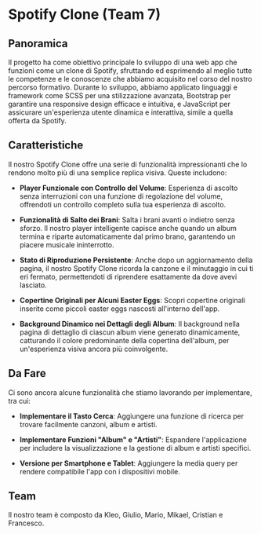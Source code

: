 
# Spotify Clone (Team 7) 

## Panoramica

Il progetto ha come obiettivo principale lo sviluppo di una web app che funzioni come un clone di Spotify, sfruttando ed esprimendo al meglio tutte le competenze e le conoscenze che abbiamo acquisito nel corso del nostro percorso formativo. Durante lo sviluppo, abbiamo applicato linguaggi e framework come SCSS per una stilizzazione avanzata, Bootstrap per garantire una responsive design efficace e intuitiva, e JavaScript per assicurare un'esperienza utente dinamica e interattiva, simile a quella offerta da Spotify. 

## Caratteristiche

Il nostro Spotify Clone offre una serie di funzionalità impressionanti che lo rendono molto più di una semplice replica visiva. Queste includono:

- **Player Funzionale con Controllo del Volume**: Esperienza di ascolto senza interruzioni con una funzione di regolazione del volume, offrendoti un controllo completo sulla tua esperienza di ascolto.

- **Funzionalità di Salto dei Brani**: Salta i brani avanti o indietro senza sforzo. Il nostro player intelligente capisce anche quando un album termina e riparte automaticamente dal primo brano, garantendo un piacere musicale ininterrotto.

- **Stato di Riproduzione Persistente**: Anche dopo un aggiornamento della pagina, il nostro Spotify Clone ricorda la canzone e il minutaggio in cui ti eri fermato, permettendoti di riprendere esattamente da dove avevi lasciato.

- **Copertine Originali per Alcuni Easter Eggs**: Scopri copertine originali inserite come piccoli easter eggs nascosti all'interno dell'app.

- **Background Dinamico nei Dettagli degli Album**: Il background nella pagina di dettaglio di ciascun album viene generato dinamicamente, catturando il colore predominante della copertina dell'album, per un'esperienza visiva ancora più coinvolgente.

## Da Fare

Ci sono ancora alcune funzionalità che stiamo lavorando per implementare, tra cui:

- **Implementare il Tasto Cerca**: Aggiungere una funzione di ricerca per trovare facilmente canzoni, album e artisti.

- **Implementare Funzioni "Album" e "Artisti"**: Espandere l'applicazione per includere la visualizzazione e la gestione di album e artisti specifici.

- **Versione per Smartphone e Tablet**: Aggiungere la media query per rendere compatibile l'app con i dispositivi mobile.

## Team

Il nostro team è composto da Kleo, Giulio, Mario, Mikael, Cristian e Francesco.